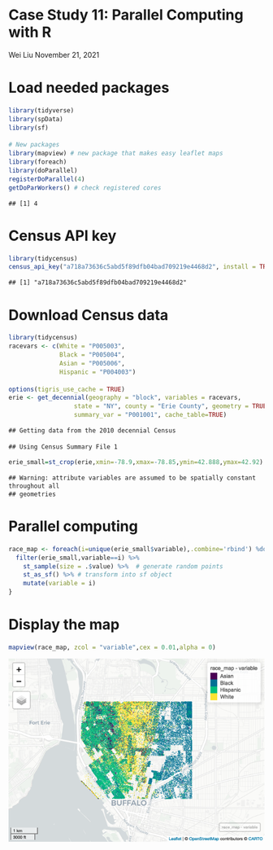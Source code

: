 Case Study 11: Parallel Computing with R
================
Wei Liu
November 21, 2021

# Load needed packages

``` r
library(tidyverse)
library(spData)
library(sf)

# New packages
library(mapview) # new package that makes easy leaflet maps
library(foreach)
library(doParallel)
registerDoParallel(4)
getDoParWorkers() # check registered cores
```

    ## [1] 4

# Census API key

``` r
library(tidycensus)
census_api_key("a718a73636c5abd5f89dfb04bad709219e4468d2", install = TRUE, overwrite = TRUE)
```

    ## [1] "a718a73636c5abd5f89dfb04bad709219e4468d2"

# Download Census data

``` r
library(tidycensus)
racevars <- c(White = "P005003", 
              Black = "P005004", 
              Asian = "P005006", 
              Hispanic = "P004003")

options(tigris_use_cache = TRUE)
erie <- get_decennial(geography = "block", variables = racevars, 
                  state = "NY", county = "Erie County", geometry = TRUE,
                  summary_var = "P001001", cache_table=TRUE)
```

    ## Getting data from the 2010 decennial Census

    ## Using Census Summary File 1

``` r
erie_small=st_crop(erie,xmin=-78.9,xmax=-78.85,ymin=42.888,ymax=42.92)
```

    ## Warning: attribute variables are assumed to be spatially constant throughout all
    ## geometries

# Parallel computing

``` r
race_map <- foreach(i=unique(erie_small$variable),.combine='rbind') %dopar% {
  filter(erie_small,variable==i) %>%
    st_sample(size = .$value) %>%  # generate random points
    st_as_sf() %>% # transform into sf object
    mutate(variable = i)
}
```

# Display the map

``` r
mapview(race_map, zcol = "variable",cex = 0.01,alpha = 0)
```

![](case_study_11_files/figure-gfm/unnamed-chunk-6-1.png)<!-- -->
